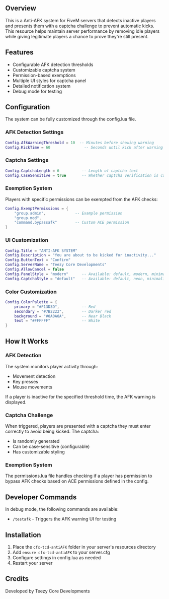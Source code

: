 ## Overview
This is a Anti-AFK system for FiveM servers that detects inactive players and presents them with a captcha challenge to prevent automatic kicks. This resource helps maintain server performance by removing idle players while giving legitimate players a chance to prove they're still present.

## Features
- Configurable AFK detection thresholds
- Customizable captcha system
- Permission-based exemptions
- Multiple UI styles for captcha panel
- Detailed notification system
- Debug mode for testing

## Configuration
The system can be fully customized through the config.lua file.

### AFK Detection Settings
```lua
Config.AfkWarningThreshold = 10  -- Minutes before showing warning
Config.KickTime = 60               -- Seconds until kick after warning
```

### Captcha Settings
```lua
Config.CaptchaLength = 6          -- Length of captcha text
Config.CaseSensitive = true       -- Whether captcha verification is case sensitive
```

### Exemption System
Players with specific permissions can be exempted from the AFK checks:
```lua
Config.ExemptPermissions = {
    "group.admin",             -- Example permission
    "group.mod",
    "command.bypassafk"        -- Custom ACE permission
}
```

### UI Customization
```lua
Config.Title = "ANTI-AFK SYSTEM"
Config.Description = "You are about to be kicked for inactivity..."
Config.ButtonText = "Confirm"
Config.ServerName = "Teezy Core Developments"
Config.AllowCancel = false
Config.PanelStyle = "modern"      -- Available: default, modern, minimal, futuristic, retro
Config.CaptchaStyle = "default"   -- Available: default, neon, minimalist, gradient, 3d, etc.
```

### Color Customization
```lua
Config.ColorPalette = {
    primary = "#F13D3D",          -- Red
    secondary = "#7B2222",        -- Darker red
    background = "#0A0A0A",       -- Near Black
    text = "#FFFFFF"              -- White
}
```

## How It Works

### AFK Detection
The system monitors player activity through:
- Movement detection
- Key presses
- Mouse movements

If a player is inactive for the specified threshold time, the AFK warning is displayed.

### Captcha Challenge
When triggered, players are presented with a captcha they must enter correctly to avoid being kicked. The captcha:
- Is randomly generated
- Can be case-sensitive (configurable)
- Has customizable styling

### Exemption System
The permissions.lua file handles checking if a player has permission to bypass AFK checks based on ACE permissions defined in the config.

## Developer Commands
In debug mode, the following commands are available:
- `/testafk` - Triggers the AFK warning UI for testing

## Installation

1. Place the `cfx-tcd-antiAFK` folder in your server's resources directory
2. Add `ensure cfx-tcd-antiAFK` to your server.cfg
3. Configure settings in config.lua as needed
4. Restart your server

## Credits
Developed by Teezy Core Developments